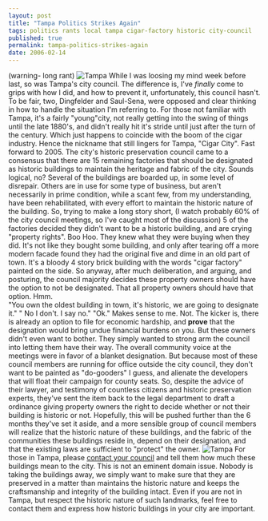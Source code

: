 ```yaml
---
layout: post
title: "Tampa Politics Strikes Again"
tags: politics rants local tampa cigar-factory historic city-council
published: true
permalink: tampa-politics-strikes-again
date: 2006-02-14
---
```


(warning- long rant)
<img class="alignleft" src="http://www.miklb.com/blog/wp-content/images/tampa01.jpg" alt="Tampa" />
While I was loosing my mind week before last, so was Tampa's city council.  The difference is, I've <em>finally</em> come to grips with how I did, and how to prevent it, unfortunately, this council hasn't.  To be fair, two, Dingfelder and Saul-Sena, were opposed and clear thinking in how to handle the situation I'm referring to.
For those not familiar with Tampa, it's a fairly "young"city, not really getting into the swing of things until the late 1880's, and didn't really hit it's stride until just after the turn of the century.  Which just happens to coincide with the boom of the cigar industry.  Hence the nickname that still lingers for Tampa, "Cigar City". <!--more-->
Fast forward to 2005.  The city's historic preservation council came to a consensus that there are 15 remaining factories that should be designated as historic buildings to maintain the heritage and fabric of the city.  Sounds logical, no?  Several of the buildings are boarded up, in some level of disrepair.  Others are in use for some type of business, but aren't necessarily in prime condition, while a scant few, from my understanding, have been rehabilitated, with every effort to maintain the historic nature of the building.
So, trying to make a long story short, (I watch probably 60% of the city council meetings, so I've caught most of the discussion) 5 of the factories decided they didn't want to be a historic building, and are crying "property rights".  Boo Hoo.  They knew what they were buying when they did.  It's not like they bought some building, and only after tearing off a more modern facade found they had the original five and dime in an old part of town.  It's a bloody 4 story brick building with the words "cigar factory" painted on the side.
So anyway, after much deliberation, and arguing, and posturing, the council majority decides these property owners should have the option to not be designated.  That all property owners should have that option.  Hmm.  
"You own the oldest building in town, it's historic, we are going to designate it."
" No I don't.  I say no."
"Ok."
Makes sense to me.  Not.
The kicker is, there is already an option to file for economic hardship, and <strong>prove</strong> that the designation would bring undue financial burdens on you.  But these owners didn't even want to bother.  They simply wanted to strong arm the council into letting them have their way.  The overall community voice at the meetings were in favor of a blanket designation.  But because most of these council members are running for office outside the city council, they don't want to be painted as "do-gooders" I guess, and alienate the developers that will float their campaign for county seats.  So, despite the advice of their lawyer, and testimony of countless citizens and historic preservation experts, they've sent the item back to the legal department to draft a ordinance giving property owners the right  to decide whether or not their building is historic or not.  Hopefully, this will be pushed further than the 6 months they've set it aside, and a more sensible group of council members will realize that the historic nature of these buildings, and the fabric of the communities these buildings reside in, depend on their designation, and that the existing laws are sufficient to "protect" the owner.  <img class="alignright" src="http://www.miklb.com/blog/wp-content/images/tampa02.jpg" alt="Tampa" />
For those in Tampa, please <a href="http://www.tampagov.net/dept_City_Council/">contact your council</a> and tell them how much these buildings mean to the city.  This is not an eminent domain issue.  Nobody is taking the buildings away, we simply want to make sure that they are preserved in a matter than maintains the historic nature and keeps the craftsmanship and integrity of the building intact.
Even if you are not in Tampa, but respect the historic nature of such landmarks, feel free to contact them and express how historic buildings in your city are important.
